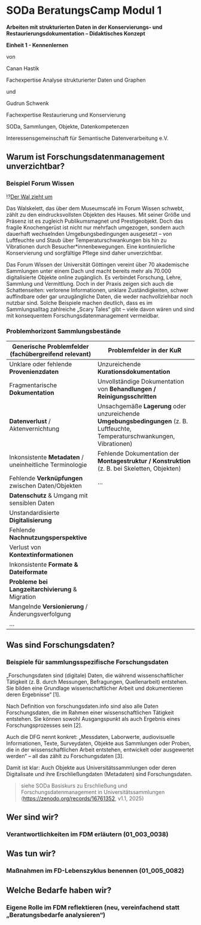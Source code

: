 <!--

author: Gudrun Schwenk und Canan Hastik  
email:    
version:  v1
language: DE

icon:     https://raw.githubusercontent.com/chastik/Beratung_Dateityp_Bild/refs/heads/main/SODa-Logo_full.svg
link:     https://raw.githubusercontent.com/chastik/Beratung/refs/heads/main/soda.css

comment:  WissKi SODA OERs

-->

# SODa BeratungsCamp Modul 1  

**Arbeiten mit strukturierten Daten in der Konservierungs- und Restaurierungsdokumentation – Didaktisches Konzept**

**Einheit 1 - Kennenlernen**

von 

Canan Hastik 

Fachexpertise Analyse strukturierter Daten und Graphen

und 

Gudrun Schwenk

Fachexpertise Restaurierung und Konservierung

SODa, Sammlungen, Objekte, Datenkompetenzen

Interessensgemeinschaft für Semantische Datenverarbeitung e.V.


## Warum ist Forschungsdatenmanagement unverzichtbar?

### Beispiel Forum Wissen 

!?[Der Wal zieht um](https://www.youtube.com/watch?v=-ql1E7_VVT4&list=PLgoiCMgV-zrfnWn_J6mv4K-FeWoM9iVQU&index=63)

Das Walskelett, das über dem Museumscafé im Forum Wissen schwebt, zählt zu den eindrucksvollsten Objekten des Hauses. Mit seiner Größe und Präsenz ist es zugleich Publikumsmagnet und Prestigeobjekt. Doch das fragile Knochengerüst ist nicht nur mehrfach umgezogen, sondern auch dauerhaft wechselnden Umgebungsbedingungen ausgesetzt – von Luftfeuchte und Staub über Temperaturschwankungen bis hin zu Vibrationen durch Besucher*innenbewegungen. Eine kontinuierliche Konservierung und sorgfältige Pflege sind daher unverzichtbar.

Das Forum Wissen der Universität Göttingen vereint über 70 akademische Sammlungen unter einem Dach und macht bereits mehr als 70.000 digitalisierte Objekte online zugänglich. Es verbindet Forschung, Lehre, Sammlung und Vermittlung. Doch in der Praxis zeigen sich auch die Schattenseiten: verlorene Informationen, unklare Zuständigkeiten, schwer auffindbare oder gar unzugängliche Daten, die weder nachvollziehbar noch nutzbar sind. Solche Beispiele machen deutlich, dass es im Sammlungsalltag zahlreiche „Scary Tales“ gibt – viele davon wären und sind mit konsequentem Forschungsdatenmanagement vermeidbar.

### Problemhorizont Sammlungsbestände

| **Generische Problemfelder (fachübergreifend relevant)** | **Problemfelder in der KuR** |
|----------------------------------------------------------|-------------------------------|
| Unklare oder fehlende **Provenienzdaten** | Unzureichende **Kurationsdokumentation** |
| Fragmentarische **Dokumentation** | Unvollständige Dokumentation von **Behandlungen / Reinigungsschritten** |
| **Datenverlust** / Aktenvernichtung | Unsachgemäße **Lagerung** oder unzureichende **Umgebungsbedingungen** (z. B. Luftfeuchte, Temperaturschwankungen, Vibrationen) |
| Inkonsistente **Metadaten** / uneinheitliche Terminologie | Fehlende Dokumentation der **Montagestruktur / Konstruktion** (z. B. bei Skeletten, Objekten) |
| Fehlende **Verknüpfungen** zwischen Daten/Objekten | … |
| **Datenschutz** & Umgang mit sensiblen Daten |   |
| Unstandardisierte **Digitalisierung** |   |
| Fehlende **Nachnutzungsperspektive** |   |
| Verlust von **Kontextinformationen** |   |
| Inkonsistente **Formate & Dateiformate** |   |
| **Probleme bei Langzeitarchivierung** & Migration |   |
| Mangelnde **Versionierung** / Änderungsverfolgung |   |
| … 

## Was sind Forschungsdaten?

### Beispiele für sammlungsspezifische Forschungsdaten

„Forschungsdaten sind (digitale) Daten, die während wissenschaftlicher Tätigkeit (z. B. durch Messungen, Befragungen, Quellenarbeit) entstehen. Sie bilden eine Grundlage wissenschaftlicher Arbeit und dokumentieren deren Ergebnisse“ [1].

Nach Definition von forschungsdaten.info sind also alle Daten Forschungsdaten, die im Rahmen einer wissenschaftlichen Tätigkeit entstehen. Sie können sowohl Ausgangspunkt als auch Ergebnis eines Forschungsprozesses sein [2].

Auch die DFG nennt konkret: „Messdaten, Laborwerte, audiovisuelle Informationen, Texte, Surveydaten, Objekte aus Sammlungen oder Proben, die in der wissenschaftlichen Arbeit entstehen, entwickelt oder ausgewertet werden“ – all das zählt zu Forschungsdaten [3].

Damit ist klar: Auch Objekte aus Universitätssammlungen oder deren Digitalisate und ihre Erschließungdaten (Metadaten) sind Forschungsdaten.



>siehe SODa Basiskurs zu Erschließung und Forschungsdatenmanagement in Universitätssammlungen (https://zenodo.org/records/16761352, v1.1, 2025)
>



## Wer sind wir?

### Verantwortlichkeiten im FDM erläutern (01_003_0038)

## Was tun wir? 

### Maßnahmen im FD-Lebenszyklus benennen (01_005_0082)

## Welche Bedarfe haben wir?

### Eigene Rolle im FDM reflektieren (neu, vereinfachend statt „Beratungsbedarfe analysieren“)